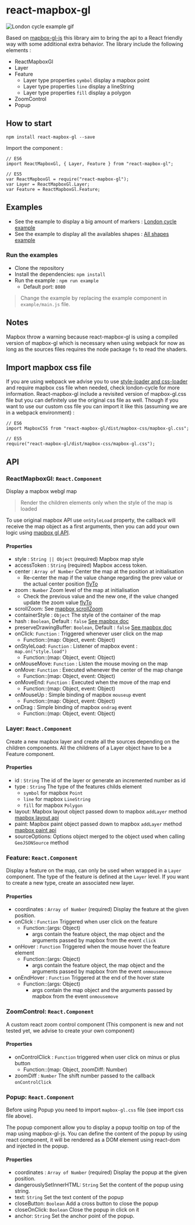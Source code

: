 # react-mapbox-gl

![London cycle example gif](london-cycle-example.gif "London cycle example gif")

Based on [mapbox-gl-js](https://www.mapbox.com/mapbox-gl-js/api/) this library aim to bring the api to a React friendly way with some additional extra behavior.
The library include the following elements :

- ReactMapboxGl
- Layer
- Feature
  - Layer type properties `symbol` display a mapbox point
  - Layer type properties `line` display a lineString
  - Layer type properties `fill` display a polygon
- ZoomControl
- Popup

## How to start

```
npm install react-mapbox-gl --save
```

Import the component :

```
// ES6
import ReactMapboxGl, { Layer, Feature } from "react-mapbox-gl";

// ES5
var ReactMapboxGl = require("react-mapbox-gl");
var Layer = ReactMapboxGl.Layer;
var Feature = ReactMapboxGl.Feature;
```

## Examples

- See the example to display a big amount of markers : [London cycle example](example/london-cycle.js)
- See the example to display all the availables shapes : [All shapes example](example/all-shapes.js) 

### Run the examples

- Clone the repository
- Install the dependencies: `npm install`
- Run the example : `npm run example`
  - Default port: `8080`

> Change the example by replacing the example component in `example/main.js` file.

## Notes

Mapbox throw a warning because react-mapbox-gl is using a compiled version of mapbox-gl which is necessary when using webpack for now as long as the sources files requires the node package `fs` to read the shaders.

## Import mapbox css file

If you are using webpack we advise you to use [style-loader and css-loader](https://webpack.github.io/docs/stylesheets.html) and require mapbox css file when needed, check london-cycle for more information. React-mapbox-gl include a revisited version of mapbox-gl.css file but you can definitely use the original css file as well. Though if you want to use our custom css file you can import it like this (assuming we are in a webpack environment) :

```
// ES6
import MapboxCSS from "react-mapbox-gl/dist/mapbox-css/mapbox-gl.css";

// ES5
require("react-mapbox-gl/dist/mapbox-css/mapbox-gl.css");
```

## API

### ReactMapboxGl: `React.Component`

Display a mapbox webgl map
> Render the children elements only when the style of the map is loaded

To use original mapbox API use `onStyleLoad` property, the callback will receive the map object as a first arguments, then you can add your own logic using [mapbox gl API](https://www.mapbox.com/mapbox-gl-js/api/).

#### Properties
- style : `String || Object` (required) Mapbox map style
- accessToken : `String` (required) Mapbox access token.
- center : `Array of Number` Center the map at the position at initialisation
  - Re-center the map if the value change regarding the prev value or the actual center position [flyTo](https://www.mapbox.com/mapbox-gl-js/api/#Map.flyTo)
- zoom : `Number` Zoom level of the map at initialisation
  - Check the previous value and the new one, if the value changed update the zoom value [flyTo](https://www.mapbox.com/mapbox-gl-js/api/#Map.flyTo)
- scrollZoom: See [mapbox scrollZoom](https://www.mapbox.com/mapbox-gl-js/api/#Map)
- containerStyle : `Object` The style of the container of the map
- hash : `Boolean`, Default : `false` [See mapbox doc](https://www.mapbox.com/mapbox-gl-js/api/#Map)
- preserveDrawingBuffer: `Boolean`, Default : `false` [See mapbox doc](https://www.mapbox.com/mapbox-gl-js/api/#Map)
- onClick: `Function` : Triggered whenever user click on the map
  - Function::(map: Object, event: Object)
- onStyleLoad: `Function` : Listener of mapbox event : `map.on("style.load")`
  - Function::(map: Object, event: Object)
- onMouseMove: `Function` : Listen the mouse moving on the map
- onMove: `Function` : Executed whenever the center of the map change
  - Function::(map: Object, event: Object)
- onMoveEnd: `Function` : Executed when the move of the map end
  - Function::(map: Object, event: Object)
- onMouseUp : Simple binding of mapbox `mouseup` event
  - Function::(map: Object, event: Object)
- onDrag : Simple binding of mapbox `ondrag` event
  - Function::(map: Object, event: Object)


### Layer: `React.Component`

Create a new mapbox layer and create all the sources depending on the children components.
All the childrens of a Layer object have to be a Feature component.

#### Properties
- id : `String` The id of the layer or generate an incremented number as id
- type : `String` The type of the features childs element
  - `symbol` for mapbox `Point`
  - `line` for mapbox `LineString`
  - `fill` for mapbox `Polygon`
- layout: Mapbox layout object passed down to mapbox `addLayer` method [mapbox layout api](https://www.mapbox.com/mapbox-gl-style-spec/#layer-layout)
- paint: Mapbox paint object passed down to mapbox `addLayer` method [mapbox paint api](https://www.mapbox.com/mapbox-gl-style-spec/#layer-paint)
- sourceOptions: Options object merged to the object used when calling `GeoJSONSource` method


### Feature: `React.Component`

Display a feature on the map, can only be used when wrapped in a `Layer` component. The type of the feature is defined at the `Layer` level. If you want to create a new type, create an associated new layer.

#### Properties
- coordinates : `Array of Number` (required) Display the feature at the given position.
- onClick : `Function` Triggered when user click on the feature
  - Function::(args: Object)
    - args contain the feature object, the map object and the arguments passed by mapbox from the event `click`
- onHover : `Function` Triggered when the mouse hover the feature element
  - Function::(args: Object)
    - args contain the feature object, the map object and the arguments passed by mapbox from the event `onmousemove`
- onEndHover : `Function` Triggered at the end of the hover state
  - Function::(args: Object)
    - args contain the map object and the arguments passed by mapbox from the event `onmousemove`


### ZoomControl: `React.Component`

A custom react zoom control component (This component is new and not tested yet, we advise to create your own component)

#### Properties
- onControlClick : `Function` triggered when user click on minus or plus button
  - Function::(map: Object, zoomDiff: Number)
- zoomDiff : `Number` The shift number passed to the callback `onControlClick`


### Popup: `React.Component`

Before using Popup you need to import `mapbox-gl.css` file (see import css file above).

The popup component allow you to display a popup tooltip on top of the map using mapbox-gl-js.
You can define the content of the popup by using react component, it will be rendered as a DOM element using react-dom and injected in the popup.

#### Properties
- coordinates : `Array of Number` (required) Display the popup at the given position.
- dangerouslySetInnerHTML: `String` Set the content of the popup using string.
- text: `String` Set the text content of the popup
- closeButton: `Boolean` Add a cross button to close the popup
- closeOnClick: `Boolean` Close the popup in click on it
- anchor: `String` Set the anchor point of the popup.
